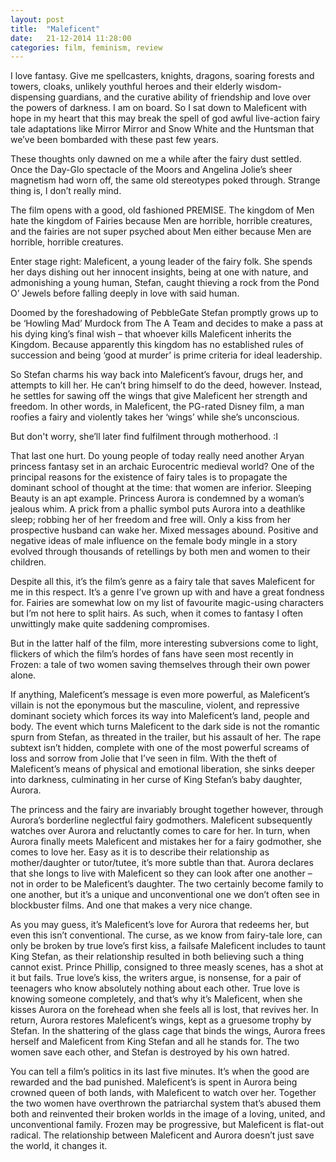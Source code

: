 ```yaml
---
layout: post
title:  "Maleficent"
date:   21-12-2014 11:28:00
categories: film, feminism, review
---
```


I love fantasy. Give me spellcasters, knights, dragons, soaring forests and towers, cloaks, unlikely youthful heroes and their elderly wisdom-dispensing guardians, and the curative ability of friendship and love over the powers of darkness. I am on board. So I sat down to Maleficent with hope in my heart that this may break the spell of god awful live-action fairy tale adaptations like Mirror Mirror and Snow White and the Huntsman that we’ve been bombarded with these past few years.

These thoughts only dawned on me a while after the fairy dust settled. Once the Day-Glo spectacle of the Moors and Angelina Jolie’s sheer magnetism had worn off, the same old stereotypes poked through. Strange thing is, I don’t really mind. 

The film opens with a good, old fashioned PREMISE. The kingdom of Men hate the kingdom of Fairies because Men are horrible, horrible creatures, and the fairies are not super psyched about Men either because Men are horrible, horrible creatures. 

Enter stage right: Maleficent, a young leader of the fairy folk. She spends her days dishing out her innocent insights, being at one with nature, and admonishing a young human, Stefan, caught thieving a rock from the Pond O’ Jewels before falling deeply in love with said human.

Doomed by the foreshadowing of PebbleGate Stefan promptly grows up to be ‘Howling Mad’ Murdock from The A Team and decides to make a pass at his dying king’s final wish – that whoever kills Maleficent inherits the Kingdom. Because apparently this kingdom has no established rules of succession and being ‘good at murder’ is prime criteria for ideal leadership. 

So Stefan charms his way back into Maleficent’s favour, drugs her, and attempts to kill her. He can’t bring himself to do the deed, however. Instead, he settles for sawing off the wings that give Maleficent her strength and freedom. In other words, in Maleficent, the PG-rated Disney film, a man roofies a fairy and violently takes her ‘wings’ while she’s unconscious.

But don't worry, she’ll later find fulfilment through motherhood. :I

That last one hurt. Do young people of today really need another Aryan princess fantasy set in an archaic Eurocentric medieval world? One of the principal reasons for the existence of fairy tales is to propagate the dominant school of thought at the time: that women are inferior. Sleeping Beauty is an apt example. Princess Aurora is condemned by a woman’s jealous whim. A prick from a phallic symbol puts Aurora into a deathlike sleep; robbing her of her freedom and free will. Only a kiss from her prospective husband can wake her. Mixed messages abound. Positive and negative ideas of male influence on the female body mingle in a story evolved through thousands of retellings by both men and women to their children. 

Despite all this, it’s the film’s genre as a fairy tale that saves Maleficent for me in this respect. It’s a genre I’ve grown up with and have a great fondness for. Fairies are somewhat low on my list of favourite magic-using characters but I’m not here to split hairs. As such, when it comes to fantasy I often unwittingly make quite saddening compromises.

But in the latter half of the film, more interesting subversions come to light, flickers of which the film’s hordes of fans have seen most recently in Frozen: a tale of two women saving themselves through their own power alone.

If anything, Maleficent’s message is even more powerful, as Maleficent’s villain is not the eponymous but the masculine, violent, and repressive dominant society which forces its way into Maleficent’s land, people and body. The event which turns Maleficent to the dark side is not the romantic spurn from Stefan, as threated in the trailer, but his assault of her. The rape subtext isn’t hidden, complete with one of the most powerful screams of loss and sorrow from Jolie that I’ve seen in film. With the theft of Maleficent’s means of physical and emotional liberation, she sinks deeper into darkness, culminating in her curse of King Stefan’s baby daughter, Aurora.

The princess and the fairy are invariably brought together however, through Aurora’s borderline neglectful fairy godmothers. Maleficent subsequently watches over Aurora and reluctantly comes to care for her. In turn, when Aurora finally meets Maleficent and mistakes her for a fairy godmother, she comes to love her. Easy as it is to describe their relationship as mother/daughter or tutor/tutee, it’s more subtle than that. Aurora declares that she longs to live with Maleficent so they can look after one another – not in order to be Maleficent’s daughter. The two certainly become family to one another, but it’s a unique and unconventional one we don’t often see in blockbuster films. And one that makes a very nice change.

As you may guess, it’s Maleficent’s love for Aurora that redeems her, but even this isn’t conventional. The curse, as we know from fairy-tale lore, can only be broken by true love’s first kiss, a failsafe Maleficent includes to taunt King Stefan, as their relationship resulted in both believing such a thing cannot exist. Prince Phillip, consigned to three measly scenes, has a shot at it but fails. True love’s kiss, the writers argue, is nonsense, for a pair of teenagers who know absolutely nothing about each other. True love is knowing someone completely, and that’s why it’s Maleficent, when she kisses Aurora on the forehead when she feels all is lost, that revives her. In return, Aurora restores Maleficent’s wings, kept as a gruesome trophy by Stefan. In the shattering of the glass cage that binds the wings, Aurora frees herself and Maleficent from King Stefan and all he stands for. The two women save each other, and Stefan is destroyed by his own hatred.

You can tell a film’s politics in its last five minutes. It’s when the good are rewarded and the bad punished. Maleficent’s is spent in Aurora being crowned queen of both lands, with Maleficent to watch over her. Together the two women have overthrown the patriarchal system that’s abused them both and reinvented their broken worlds in the image of a loving, united, and unconventional family. Frozen may be progressive, but Maleficent is flat-out radical. The relationship between Maleficent and Aurora doesn’t just save the world, it changes it. 

